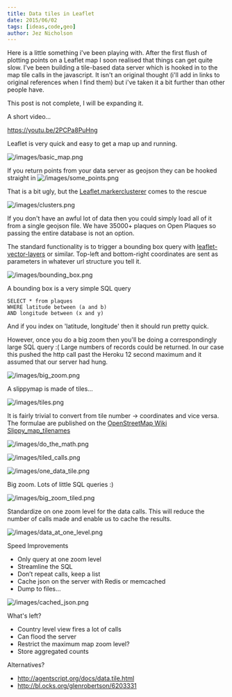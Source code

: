 ```yaml
---
title: Data tiles in Leaflet
date: 2015/06/02
tags: [ideas,code,geo]
author: Jez Nicholson
---
```

Here is a little something i've been playing with. After the first flush of plotting points on a Leaflet map I soon realised that things can get quite slow. I've been building a tile-based data server which is hooked in to the map tile calls in the javascript. It isn't an original thought (i'll add in links to original references when I find them) but i've taken it a bit further than other people have.

This post is not complete, I will be expanding it.

​​A short video...

https://youtu.be/2PCPa8PuHng

Leaflet is very quick and easy to get a map up and running.

![/images/basic_map.png](/images/basic_map.png)

If you return points from your data server as geojson they can be hooked straight in
![/images/some_points.png](/images/some_points.png)

That is a bit ugly, but the [Leaflet.markerclusterer](https://github.com/Leaflet/Leaflet.markercluster) comes to the rescue

![/images/clusters.png](/images/clusters.png)

If you don't have an awful lot of data then you could simply load all of it from a single geojson file. We have 35000+ plaques on Open Plaques so passing the entire database is not an option.

The standard functionality is to trigger a bounding box query with [leaflet-vector-layers](http://jasonsanford.github.io/leaflet-vector-layers/) or similar. Top-left and  bottom-right coordinates are sent as parameters in whatever url structure you tell it.

![/images/bounding_box.png](/images/bounding_box.png)

A bounding box is a very simple SQL query

    SELECT * from plaques
    WHERE latitude between (a and b)
    AND longitude between (x and y)

And if you index on 'latitude, longitude' then it should run pretty quick.

However, once you do a big zoom then you'll be doing a correspondingly large SQL query :( Large numbers of records could be returned. In our case this pushed the http call past the Heroku 12 second maximum and it assumed that our server had hung.

![/images/big_zoom.png](/images/big_zoom.png)

A slippymap is made of tiles…

![/images/tiles.png](/images/tiles.png)

It is fairly trivial to convert from tile number -> coordinates and vice versa. The formulae are published on the [OpenStreetMap Wiki Slippy_map_tilenames](http://wiki.openstreetmap.org/wiki/Slippy_map_tilenames)

![/images/do_the_math.png](/images/do_the_math.png)

![/images/tiled_calls.png](/images/tiled_calls.png)

![/images/one_data_tile.png](/images/one_data_tile.png)

Big zoom. Lots of little SQL queries :)

![/images/big_zoom_tiled.png](/images/big_zoom_tiled.png)

Standardize on one zoom level for the data calls. This will reduce the number of calls made and enable us to cache the results.

![/images/data_at_one_level.png](/images/data_at_one_level.png)

Speed Improvements

* Only query at one zoom level
* Streamline the SQL
* Don’t repeat calls, keep a list
* Cache json on the server with Redis or memcached
* Dump to files…

![/images/cached_json.png](/images/cached_json.png)

What's left?

* Country level view fires a lot of calls
* Can flood the server
* Restrict the maximum map zoom level?
* Store aggregated counts

Alternatives?
* http://agentscript.org/docs/data.tile.html
* http://bl.ocks.org/glenrobertson/6203331

